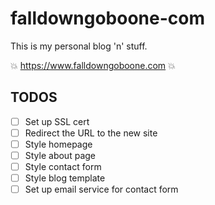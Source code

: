 # falldowngoboone-com

This is my personal blog 'n' stuff.

💥 https://www.falldowngoboone.com 💥

## TODOS

- [ ] Set up SSL cert
- [ ] Redirect the URL to the new site
- [ ] Style homepage
- [ ] Style about page
- [ ] Style contact form
- [ ] Style blog template
- [ ] Set up email service for contact form
